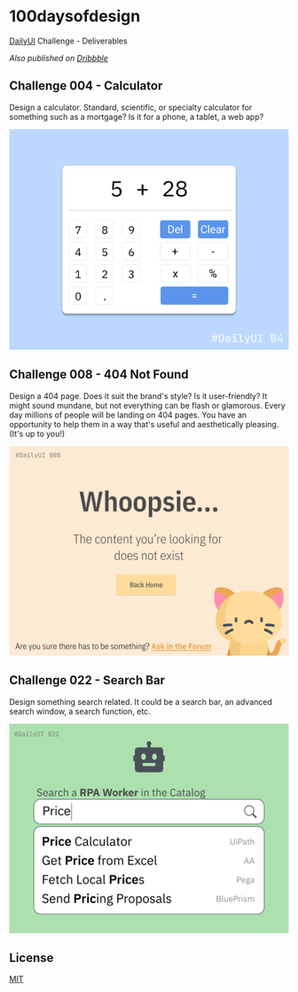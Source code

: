 # 100daysofdesign

[DailyUI](https://www.dailyui.co/) Challenge - Deliverables

*Also published on [Dribbble](https://dribbble.com/niklaskiefer)*

## Challenge 004 - Calculator

Design a calculator. Standard, scientific, or specialty calculator for something such as a mortgage? Is it for a phone, a tablet, a web app?

![calculator](./004/calculator_final.png)

## Challenge 008 - 404 Not Found

Design a 404 page. Does it suit the brand's style? Is it user-friendly? It might sound mundane, but not everything can be flash or glamorous. Every day millions of people will be landing on 404 pages. You have an opportunity to help them in a way that's useful and aesthetically pleasing. (It's up to you!)

![404](./008/404-final.png)

## Challenge 022 - Search Bar

Design something search related. It could be a search bar, an advanced search window, a search function, etc. 

![search-bar](./022/final.png)

## License

[MIT](./License)
